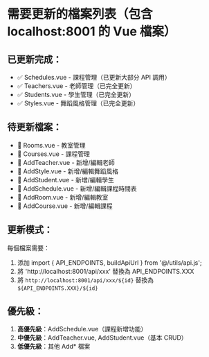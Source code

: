 # 需要更新的檔案列表（包含 localhost:8001 的 Vue 檔案）

## 已更新完成：
- ✅ Schedules.vue - 課程管理（已更新大部分 API 調用）
- ✅ Teachers.vue - 老師管理（已完全更新）  
- ✅ Students.vue - 學生管理（已完全更新）
- ✅ Styles.vue - 舞蹈風格管理（已完全更新）

## 待更新檔案：
- 🔧 Rooms.vue - 教室管理
- 🔧 Courses.vue - 課程管理  
- 🔧 AddTeacher.vue - 新增/編輯老師
- 🔧 AddStyle.vue - 新增/編輯舞蹈風格
- 🔧 AddStudent.vue - 新增/編輯學生
- 🔧 AddSchedule.vue - 新增/編輯課程時間表
- 🔧 AddRoom.vue - 新增/編輯教室
- 🔧 AddCourse.vue - 新增/編輯課程

## 更新模式：
每個檔案需要：
1. 添加 import { API_ENDPOINTS, buildApiUrl } from '@/utils/api.js';
2. 將 'http://localhost:8001/api/xxx' 替換為 API_ENDPOINTS.XXX
3. 將 `http://localhost:8001/api/xxx/${id}` 替換為 `${API_ENDPOINTS.XXX}/${id}`

## 優先級：
1. **高優先級**：AddSchedule.vue（課程新增功能）
2. **中優先級**：AddTeacher.vue, AddStudent.vue（基本 CRUD）
3. **低優先級**：其他 Add* 檔案
